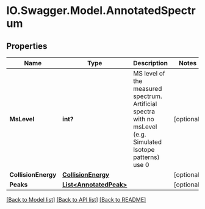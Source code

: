 # IO.Swagger.Model.AnnotatedSpectrum
## Properties

Name | Type | Description | Notes
------------ | ------------- | ------------- | -------------
**MsLevel** | **int?** | MS level of the measured spectrum.  Artificial spectra with no msLevel (e.g. Simulated Isotope patterns) use 0 | [optional] 
**CollisionEnergy** | [**CollisionEnergy**](CollisionEnergy.md) |  | [optional] 
**Peaks** | [**List&lt;AnnotatedPeak&gt;**](AnnotatedPeak.md) |  | [optional] 

[[Back to Model list]](../README.md#documentation-for-models) [[Back to API list]](../README.md#documentation-for-api-endpoints) [[Back to README]](../README.md)

